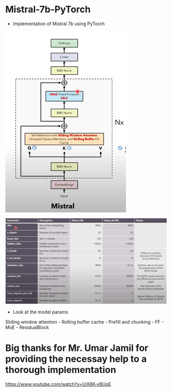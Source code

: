 # Mistral-7b-PyTorch
- Implementation of Mistral 7b using PyTorch

![#Model architecture](assets/mistral.PNG)

![# Model params](assets/params.PNG)
- Look at the model params

Sliding window attention  - Rolling buffer cache  - Prefill and chunking - FF - MoE - ResidualBlock
  
# Big thanks for Mr. Umar Jamil for providing the necessay help to a thorough implementation
https://www.youtube.com/watch?v=UiX8K-xBUpE